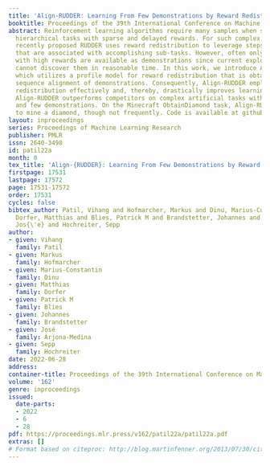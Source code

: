 ```yaml
---
title: 'Align-RUDDER: Learning From Few Demonstrations by Reward Redistribution'
booktitle: Proceedings of the 39th International Conference on Machine Learning
abstract: Reinforcement learning algorithms require many samples when solving complex
  hierarchical tasks with sparse and delayed rewards. For such complex tasks, the
  recently proposed RUDDER uses reward redistribution to leverage steps in the Q-function
  that are associated with accomplishing sub-tasks. However, often only few episodes
  with high rewards are available as demonstrations since current exploration strategies
  cannot discover them in reasonable time. In this work, we introduce Align-RUDDER,
  which utilizes a profile model for reward redistribution that is obtained from multiple
  sequence alignment of demonstrations. Consequently, Align-RUDDER employs reward
  redistribution effectively and, thereby, drastically improves learning on few demonstrations.
  Align-RUDDER outperforms competitors on complex artificial tasks with delayed rewards
  and few demonstrations. On the Minecraft ObtainDiamond task, Align-RUDDER is able
  to mine a diamond, though not frequently. Code is available at github.com/ml-jku/align-rudder.
layout: inproceedings
series: Proceedings of Machine Learning Research
publisher: PMLR
issn: 2640-3498
id: patil22a
month: 0
tex_title: 'Align-{RUDDER}: Learning From Few Demonstrations by Reward Redistribution'
firstpage: 17531
lastpage: 17572
page: 17531-17572
order: 17531
cycles: false
bibtex_author: Patil, Vihang and Hofmarcher, Markus and Dinu, Marius-Constantin and
  Dorfer, Matthias and Blies, Patrick M and Brandstetter, Johannes and Arjona-Medina,
  Jos{\'e} and Hochreiter, Sepp
author:
- given: Vihang
  family: Patil
- given: Markus
  family: Hofmarcher
- given: Marius-Constantin
  family: Dinu
- given: Matthias
  family: Dorfer
- given: Patrick M
  family: Blies
- given: Johannes
  family: Brandstetter
- given: José
  family: Arjona-Medina
- given: Sepp
  family: Hochreiter
date: 2022-06-28
address:
container-title: Proceedings of the 39th International Conference on Machine Learning
volume: '162'
genre: inproceedings
issued:
  date-parts:
  - 2022
  - 6
  - 28
pdf: https://proceedings.mlr.press/v162/patil22a/patil22a.pdf
extras: []
# Format based on citeproc: http://blog.martinfenner.org/2013/07/30/citeproc-yaml-for-bibliographies/
---
```

